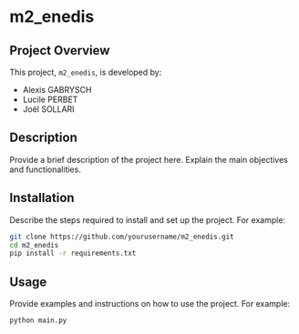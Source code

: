 # m2_enedis

## Project Overview

This project, `m2_enedis`, is developed by:

- Alexis GABRYSCH
- Lucile PERBET
- Joël SOLLARI

## Description

Provide a brief description of the project here. Explain the main objectives and functionalities.

## Installation

Describe the steps required to install and set up the project. For example:

```bash
git clone https://github.com/yourusername/m2_enedis.git
cd m2_enedis
pip install -r requirements.txt
```

## Usage

Provide examples and instructions on how to use the project. For example:

```bash
python main.py
```


